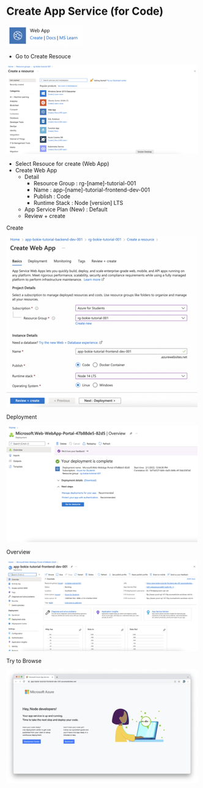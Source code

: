 # Create App Service (for Code)

<img src="../images/82.png" alt="drawing" width="200"/>

- Go to Create Resouce

<img src="../images/3.png" alt="drawing" width="500"/>

- Select Resouce for create (Web App)
- Create Web App
  - Detail
    - Resource Group : rg-[name]-tutorial-001
    - Name : app-[name]-tutorial-frontend-dev-001
    - Publish : Code
    - Runtime Stack : Node [version] LTS
  - App Service Plan (New) : Default
  - Review + create

Create

<img src="../images/87.png" alt="drawing" width="500"/>

Deployment 

<img src="../images/88.png" alt="drawing" width="500"/>

Overview 

<img src="../images/89.png" alt="drawing" width="500"/>

Try to Browse

<img src="../images/90.png" alt="drawing" width="500"/>